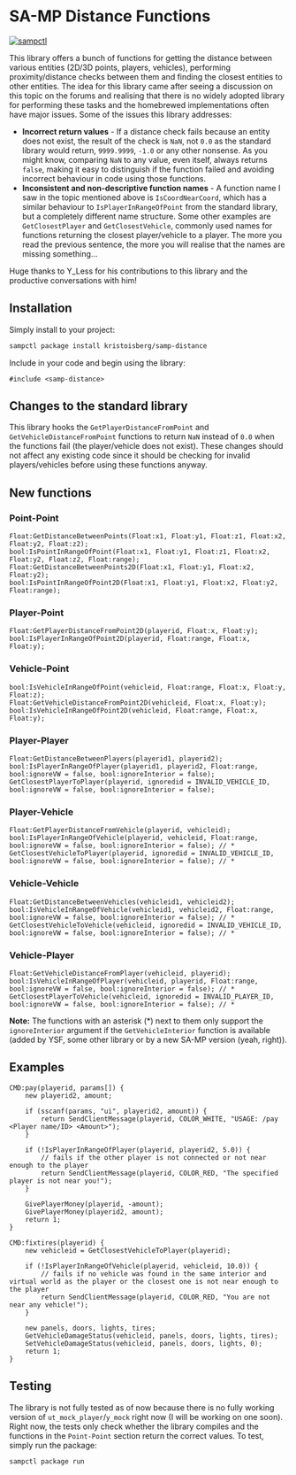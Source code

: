 # SA-MP Distance Functions

[![sampctl](https://shields.southcla.ws/badge/sampctl-samp--distance-2f2f2f.svg?style=for-the-badge)](https://github.com/kristoisberg/samp-distance)

This library offers a bunch of functions for getting the distance between various entities (2D/3D points, players, vehicles), performing proximity/distance checks between them and finding the closest entities to other entities. The idea for this library came after seeing a discussion on this topic on the forums and realising that there is no widely adopted library for performing these tasks and the homebrewed implementations often have major issues. Some of the issues this library addresses:

* **Incorrect return values** - If a distance check fails because an entity does not exist, the result of the check is `NaN`, not `0.0` as the standard library would return, `9999.9999`, `-1.0` or any other nonsense. As you might know, comparing `NaN` to any value, even itself, always returns `false`, making it easy to distinguish if the function failed and avoiding incorrect behaviour in code using those functions.
* **Inconsistent and non-descriptive function names** - A function name I saw in the topic mentioned above is `IsCoordNearCoord`, which has a similar behaviour to `IsPlayerInRangeOfPoint` from the standard library, but a completely different name structure. Some other examples are `GetClosestPlayer` and `GetClosestVehicle`, commonly used names for functions returning the closest player/vehicle to a player. The more you read the previous sentence, the more you will realise that the names are missing something...

Huge thanks to Y_Less for his contributions to this library and the productive conversations with him!


## Installation

Simply install to your project:

```bash
sampctl package install kristoisberg/samp-distance
```

Include in your code and begin using the library:

```pawn
#include <samp-distance>
```

## Changes to the standard library

This library hooks the `GetPlayerDistanceFromPoint` and `GetVehicleDistanceFromPoint` functions to return `NaN` instead of `0.0` when the functions fail (the player/vehicle does not exist). These changes should not affect any existing code since it should be checking for invalid players/vehicles before using these functions anyway.


## New functions

### Point-Point

```pawn
Float:GetDistanceBetweenPoints(Float:x1, Float:y1, Float:z1, Float:x2, Float:y2, Float:z2);
bool:IsPointInRangeOfPoint(Float:x1, Float:y1, Float:z1, Float:x2, Float:y2, Float:z2, Float:range);
Float:GetDistanceBetweenPoints2D(Float:x1, Float:y1, Float:x2, Float:y2);
bool:IsPointInRangeOfPoint2D(Float:x1, Float:y1, Float:x2, Float:y2, Float:range);
```


### Player-Point

```pawn
Float:GetPlayerDistanceFromPoint2D(playerid, Float:x, Float:y);
bool:IsPlayerInRangeOfPoint2D(playerid, Float:range, Float:x, Float:y);
```


### Vehicle-Point

```pawn
bool:IsVehicleInRangeOfPoint(vehicleid, Float:range, Float:x, Float:y, Float:z);
Float:GetVehicleDistanceFromPoint2D(vehicleid, Float:x, Float:y);
bool:IsVehicleInRangeOfPoint2D(vehicleid, Float:range, Float:x, Float:y);
```


### Player-Player

```pawn
Float:GetDistanceBetweenPlayers(playerid1, playerid2);
bool:IsPlayerInRangeOfPlayer(playerid1, playerid2, Float:range, bool:ignoreVW = false, bool:ignoreInterior = false);
GetClosestPlayerToPlayer(playerid, ignoredid = INVALID_VEHICLE_ID, bool:ignoreVW = false, bool:ignoreInterior = false);
```


### Player-Vehicle

```pawn
Float:GetPlayerDistanceFromVehicle(playerid, vehicleid);
bool:IsPlayerInRangeOfVehicle(playerid, vehicleid, Float:range, bool:ignoreVW = false, bool:ignoreInterior = false); // *
GetClosestVehicleToPlayer(playerid, ignoredid = INVALID_VEHICLE_ID, bool:ignoreVW = false, bool:ignoreInterior = false); // *
```


### Vehicle-Vehicle

```pawn
Float:GetDistanceBetweenVehicles(vehicleid1, vehicleid2);
bool:IsVehicleInRangeOfVehicle(vehicleid1, vehicleid2, Float:range, bool:ignoreVW = false, bool:ignoreInterior = false); // *
GetClosestVehicleToVehicle(vehicleid, ignoredid = INVALID_VEHICLE_ID, bool:ignoreVW = false, bool:ignoreInterior = false); // *
```


### Vehicle-Player

```pawn
Float:GetVehicleDistanceFromPlayer(vehicleid, playerid);
bool:IsVehicleInRangeOfPlayer(vehicleid, playerid, Float:range, bool:ignoreVW = false, bool:ignoreInterior = false); // *
GetClosestPlayerToVehicle(vehicleid, ignoredid = INVALID_PLAYER_ID, bool:ignoreVW = false, bool:ignoreInterior = false); // *
```


**Note:** The functions with an asterisk (*) next to them only support the `ignoreInterior` argument if the `GetVehicleInterior` function is available (added by YSF, some other library or by a new SA-MP version (yeah, right)). 


## Examples

```pawn
CMD:pay(playerid, params[]) {
    new playerid2, amount;

    if (sscanf(params, "ui", playerid2, amount)) {
        return SendClientMessage(playerid, COLOR_WHITE, "USAGE: /pay <Player name/ID> <Amount>");
    }

    if (!IsPlayerInRangeOfPlayer(playerid, playerid2, 5.0)) {
        // fails if the other player is not connected or not near enough to the player
        return SendClientMessage(playerid, COLOR_RED, "The specified player is not near you!");
    }

    GivePlayerMoney(playerid, -amount);
    GivePlayerMoney(playerid2, amount);
    return 1;
}
```

```pawn
CMD:fixtires(playerid) {
    new vehicleid = GetClosestVehicleToPlayer(playerid);

    if (!IsPlayerInRangeOfVehicle(playerid, vehicleid, 10.0)) {
        // fails if no vehicle was found in the same interior and virtual world as the player or the closest one is not near enough to the player
        return SendClientMessage(playerid, COLOR_RED, "You are not near any vehicle!");
    }

    new panels, doors, lights, tires;
    GetVehicleDamageStatus(vehicleid, panels, doors, lights, tires);
    SetVehicleDamageStatus(vehicleid, panels, doors, lights, 0);
    return 1;
}
```


## Testing

The library is not fully tested as of now because there is no fully working version of `ut_mock_player`/`y_mock` right now (I will be working on one soon). Right now, the tests only check whether the library compiles and the functions in the `Point-Point` section return the correct values. To test, simply run the package:

```bash
sampctl package run
```